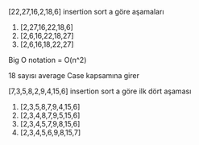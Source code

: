 [22,27,16,2,18,6] insertion sort a göre aşamaları
1. [2,27,16,22,18,6]
2. [2,6,16,22,18,27]
3. [2,6,16,18,22,27]

Big O notation = O(n^2)

18 sayısı average Case kapsamına girer

[7,3,5,8,2,9,4,15,6] insertion sort a göre ilk dört aşaması
1. [2,3,5,8,7,9,4,15,6]
2. [2,3,4,8,7,9,5,15,6]
3. [2,3,4,5,7,9,8,15,6]
4. [2,3,4,5,6,9,8,15,7]